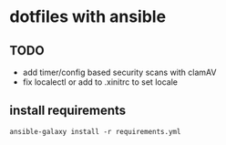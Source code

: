 # dotfiles with ansible

## TODO
* add timer/config based security scans with clamAV
* fix localectl or add to .xinitrc to set locale

## install requirements
`ansible-galaxy install -r requirements.yml`